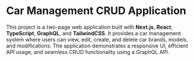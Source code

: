 # Car Management CRUD Application

This project is a two-page web application built with **Next.js**, **React**, **TypeScript**, **GraphQL**, and **TailwindCSS**. It provides a car management system where users can view, edit, create, and delete car brands, models, and modifications. The application demonstrates a responsive UI, efficient API usage, and seamless CRUD functionality using a GraphQL API.


